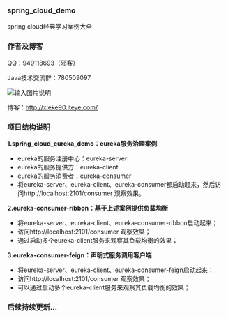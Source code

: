 ### spring_cloud_demo

spring cloud经典学习案例大全

### 作者及博客

QQ：949118693（邪客）

Java技术交流群：780509097

![输入图片说明](https://gitee.com/uploads/images/2018/0616/091012_2e93400f_583593.png "Java技术交流群.png")

博客：http://xieke90.iteye.com/

### 项目结构说明

 **1.spring_cloud_eureka_demo：eureka服务治理案例** 
- eureka的服务注册中心：eureka-server
- eureka的服务提供方：eureka-client
- eureka的服务消费者：eureka-consumer
- 将eureka-server、eureka-client、eureka-consumer都启动起来，然后访问http://localhost:2101/consumer 观察效果。

 **2.eureka-consumer-ribbon：基于上述案例提供负载均衡** 
- 将eureka-server、eureka-client、eureka-consumer-ribbon启动起来；
- 访问http://localhost:2101/consumer 观察效果；
- 通过启动多个eureka-client服务来观察其负载均衡的效果；

 **3.eureka-consumer-feign：声明式服务调用客户端** 
- 将eureka-server、eureka-client、eureka-consumer-feign启动起来；
- 访问http://localhost:2101/consumer 观察效果；
- 可以通过启动多个eureka-client服务来观察其负载均衡的效果；

### 后续持续更新...

